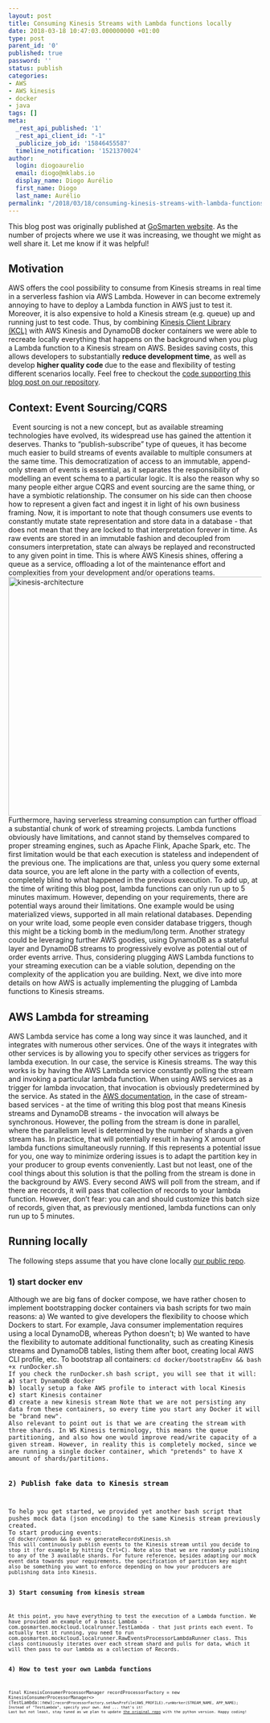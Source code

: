 ```yaml
---
layout: post
title: Consuming Kinesis Streams with Lambda functions locally
date: 2018-03-18 10:47:03.000000000 +01:00
type: post
parent_id: '0'
published: true
password: ''
status: publish
categories:
- AWS
- AWS kinesis
- docker
- java
tags: []
meta:
  _rest_api_published: '1'
  _rest_api_client_id: "-1"
  _publicize_job_id: '15846455587'
  timeline_notification: '1521370024'
author:
  login: diogoaurelio
  email: diogo@mklabs.io
  display_name: Diogo Aurélio
  first_name: Diogo
  last_name: Aurélio
permalink: "/2018/03/18/consuming-kinesis-streams-with-lambda-functions-locally/"
---
```

This blog post was originally published at <a href="https://gosmarten.com/kinesis-lambda-docker.html" target="_blank" rel="noopener">GoSmarten website</a>. As the number of projects where we use it was increasing, we thought we might as well share it. Let me know if it was helpful!
<h2>Motivation</h2>
AWS offers the cool possibility to consume from Kinesis streams in real time in a serverless fashion via AWS Lambda. However in can become extremely annoying to have to deploy a Lambda function in AWS just to test it. Moreover, it is also expensive to hold a Kinesis stream (e.g. queue) up and running just to test code.
Thus, by combining <a href="https://docs.aws.amazon.com/streams/latest/dev/developing-consumers-with-kcl.html">Kinesis Client Library (KCL)</a> with AWS Kinesis and DynamoDB docker containers we were able to recreate locally everything that happens on the background when you plug a Lambda function to a Kinesis stream on AWS. Besides saving costs, this allows developers to substantially <b>reduce development time</b>, as well as develop <b>higher quality code </b>due to the ease and flexibility of testing different scenarios locally.
Feel free to checkout the <a href="https://github.com/gosmarten/aws-kinesis-lambda-mock-cloud">code supporting this blog post on our repository</a>.
<h2>Context: Event Sourcing/CQRS</h2>
&nbsp;
Event sourcing is not a new concept, but as available streaming technologies have evolved, its widespread use has gained the attention it deserves. Thanks to “publish-subscribe” type of queues, it has become much easier to build streams of events available to multiple consumers at the same time. This democratization of access to an immutable, append-only stream of events is essential, as it separates the responsibility of modelling an event schema to a particular logic. It is also the reason why so many people either argue CQRS and event sourcing are the same thing, or have a symbiotic relationship.<!--more-->
The consumer on his side can then choose how to represent a given fact and ingest it in light of his own business framing. Now, it is important to note that though consumers use events to constantly mutate state representation and store data in a database - that does not mean that they are locked to that interpretation forever in time. As raw events are stored in an immutable fashion and decoupled from consumers interpretation, state can always be replayed and reconstructed to any given point in time.
This is where AWS Kinesis shines, offering a queue as a service, offloading a lot of the maintenance effort and complexities from your development and/or operations teams.
<img class="alignnone size-full wp-image-3983" src="{{ site.baseurl }}/assets/2018/03/kinesis-architecture.png" alt="kinesis-architecture" width="1102" height="474" />
Furthermore, having serverless streaming consumption can further offload a substantial chunk of work of streaming projects. Lambda functions obviously have limitations, and cannot stand by themselves compared to proper streaming engines, such as Apache Flink, Apache Spark, etc. The first limitation would be that each execution is stateless and independent of the previous one. The implications are that, unless you query some external data source, you are left alone in the party with a collection of events, completely blind to what happened in the previous execution. To add up, at the time of writing this blog post, lambda functions can only run up to 5 minutes maximum.
However, depending on your requirements, there are potential ways around their limitations. One example would be using materialized views, supported in all main relational databases. Depending on your write load, some people even consider database triggers, though this might be a ticking bomb in the medium/long term. Another strategy could be leveraging further AWS goodies, using DynamoDB as a stateful layer and DynamoDB streams to progressively evolve as potential out of order events arrive.
Thus, considering plugging AWS Lambda functions to your streaming execution can be a viable solution, depending on the complexity of the application you are building. Next, we dive into more details on how AWS is actually implementing the plugging of Lambda functions to Kinesis streams.
<div class="title-bordered border__dashed">
<h2>AWS Lambda for streaming</h2>
</div>
AWS Lambda service has come a long way since it was launched, and it integrates with numerous other services. One of the ways it integrates with other services is by allowing you to specify other services as triggers for lambda execution. In our case, the service is Kinesis streams. The way this works is by having the AWS Lambda service constantly polling the stream and invoking a particular lambda function.
When using AWS services as a trigger for lambda invocation, that invocation is obviously predetermined by the service. As stated in the <a href="https://docs.aws.amazon.com/lambda/latest/dg/java-invocation-options.html">AWS documentation</a>, in the case of stream-based services - at the time of writing this blog post that means Kinesis streams and DynamoDB streams - the invocation will always be synchronous. However, the polling from the stream is done in parallel, where the parallelism level is determined by the number of shards a given stream has. In practice, that will potentially result in having X amount of lambda functions simultaneously running. If this represents a potential issue for you, one way to minimize ordering issues is to adapt the partition key in your producer to group events conveniently.
Last but not least, one of the cool things about this solution is that the polling from the stream is done in the background by AWS. Every second AWS will poll from the stream, and if there are records, it will pass that collection of records to your lambda function. However, don’t fear: you can and should customize this batch size of records, given that, as previously mentioned, lambda functions can only run up to 5 minutes.
<div class="title-bordered border__dashed">
<h2>Running locally</h2>
The following steps assume that you have clone locally <a href="https://github.com/gosmarten/aws-kinesis-lambda-mock-cloud" target="_blank" rel="noopener">our public repo</a>.
<h3>1) start docker env</h3>
</div>
Although we are big fans of docker compose, we have rather chosen to implement bootstrapping docker containers via bash scripts for two main reasons:
a) We wanted to give developers the flexibility to choose which Dockers to start. For example, Java consumer implementation requires using a local DynamoDB, whereas Python doesn't;
b) We wanted to have the flexibility to automate additional functionality, such as creating Kinesis streams and DynamoDB tables, listing them after boot, creating local AWS CLI profile, etc.
To bootstrap all containers:
<code class="code-block">cd docker/bootstrapEnv &amp;&amp; bash +x runDocker.sh
If you check the runDocker.sh bash script, you will see that it will:
<b>a)</b> start DynamoDB docker
<b>b)</b> locally setup a fake AWS profile to interact with local Kinesis
<b>c)</b> start Kinesis container
<b>d)</b> create a new kinesis stream Note that we are not persisting any data from these containers, so every time you start any Docker it will be "brand new".
Also relevant to point out is that we are creating the stream with three shards. In WS Kinesis terminology, this means the queue partitioning, and also how one would improve read/write capacity of a given stream. However, in reality this is completely mocked, since we are running a single docker container, which "pretends" to have X amount of shards/partitions.
<div class="title-bordered border__dashed">
<h3>2) Publish fake data to Kinesis stream</h3>
</div>
To help you get started, we provided yet another bash script that pushes mock data (json encoding) to the same Kinesis stream previously created.
To start producing events:
<code class="code-block">cd docker/common &amp;&amp; bash +x generateRecordsKinesis.sh
This will continuously publish events to the Kinesis stream until you decide to stop it (for example by hitting Ctrl+C). Note also that we are randomly publishing to any of the 3 available shards. For future reference, besides adapting our mock event data towards your requirements, the specification of partition key might also be something you want to enforce depending on how your producers are publishing data into Kinesis.
<div class="title-bordered border__dashed">
<h3>3) Start consuming from kinesis stream</h3>
</div>
At this point, you have everything to test the execution of a Lambda function. We have provided an example of a basic Lambda - com.gosmarten.mockcloud.localrunner.TestLambda - that just prints each event. To actually test it running, you need to run com.gosmarten.mockcloud.localrunner.RawEventsProcessorLambdaRunner class. This class continuously iterates over each stream shard and pulls for data, which it will then pass to our lambda as a collection of Records.
<div class="title-bordered border__dashed">
<h3>4) How to test your own Lambda functions</h3>
</div>
<code class="code-block">final KinesisConsumerProcessorManager recordProcessorFactory = new KinesisConsumerProcessorManager&lt;&gt;(TestLambda::new);<code class="code-block">recordProcessorFactory.setAwsProfile(AWS_PROFILE).runWorker(STREAM_NAME, APP_NAME);
Instead of "TestLambda", specify your own. And ... that's it!
Last but not least, stay tuned as we plan to update <a href="https://github.com/gosmarten/aws-kinesis-lambda-mock-cloud">the original repo</a> with the python version. Happy coding!
&nbsp;
&nbsp;
&nbsp;
